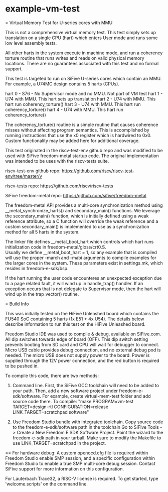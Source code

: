 # example-vm-test


= Virtual Memory Test for U-series cores with MMU

This is not a comprehensive virtual memory test.  This test simply sets up
translation on a single CPU (hart) which enters User mode and runs some
low level assembly tests.

All other harts in the system execute in machine mode, and run a coherency
torture routine that runs writes and reads on valid physical memory locations.
There are no guarantees associated with this test and no formal support.

This test is targeted to run on SiFive U-series cores which contain an MMU.  
For example, a U74MC design contains 5 harts (CPUs).  

hart 0 - S76 - No Supervisor mode and no MMU.  Not part of VM test
hart 1 - U74 with MMU.  This hart sets up translation
hart 2 - U74 with MMU.  This hart run coherency_torture()
hart 3 - U74 with MMU.  This hart run coherency_torture()
hart 4 - U74 with MMU.  This hart run coherency_torture()

The coherency_torture() routine is a simple routine that causes coherence misses
without affecting program semantics.  This is accomplished by running instructions 
that use the x0 register which is hardwired to 0x0.  Custom functionality may 
be added here for additional coverage.  

This test originated in the riscv-test-env github repo and was modified to 
be used with SiFive freedom-metal startup code.  The original implementation
was intended to be uses with the riscv-tests suite.  

riscv-test-env github repo:
https://github.com/riscv/riscv-test-env/tree/master/v

riscv-tests repo:
https://github.com/riscv/riscv-tests

SiFive freedom-metal repo:
https://github.com/sifive/freedom-metal

The freedom-metal API provides a multi-core synchronization method using 
__metal_synchronize_harts() and secondary_main() functions.
We leverage the secondary_main() function, which is initially defined using
a weak reference attribute, so a C function will override the weak 
reference and a custom secondary_main() is implemented to use as a 
synchronization method for all 5 harts in the system.  

The linker file defines __metal_boot_hart which controls which 
hart runs initialization code in freedom-metal/gloss/crt0.S.  
Usually we define __metal_boot_hart = 1, so any example that is 
compiled will use the proper -march and -mabi arguments to compile 
examples for the larger cores in the system.  These parameters exist
in settings.mk, which resides in freedom-e-sdk/bsp.  

If the hart running the user code encounteres an unexpected exception due to
a page related fault, it will wind up in handle_trap() handler.  If an exception
occurs that is not delegate to Supervisor mode, then the hart will wind up
in the trap_vector() routine.  

= Build Info

This was initially tested on the HiFive Unleashed board which contains the FU540 
SoC containing 5 harts (1x E51 + 4x U54).  The details below describe information
to run this test on the HiFive Unleashed board.

Freedom Studio IDE was used to compile & debug, available on SiFive.com.
All dip switches towards edge of board (OFF). 
This dip switch setting prevents booting from SD card and CPU will wait
for debugger to connect.
Micro USB cable provides debug connection, and no external debug pod is needed.
The micro USB does not supply power to the board.  Power is supplied through
the 12V power connection, and the red button is required to be pushed in.

To compile this code, there are two methods:
1.  Command line.  First, the SiFive GCC toolchain will need to be added to your path.
Then, add a new software project under freedom-e-sdk/software.
For example, create virtual-mem-test folder and add source code there.  To compile:
"make PROGRAM=vm-test TARGET=design-rtl CONFIGURATION=release LINK_TARGET=scratchpad software"

2.  Use Freedom Studio bundle with integrated toolchain.
Copy source code to the freedom-e-sdk/software path in the toolchain 
Go to SiFive Tools -> Create a New Freedom E SDK Software Project.  Point 
the wizard to the freedom-e-sdk path in your tarball.  Make sure to modify
the Makefile to use LINK_TARGET=scratchpad in the project.

== For hardware debug:
A custom openocd.cfg file is required within Freedom Studio enable SMP session, and
a specific configuration within Freedom Studio to enable a true SMP multi-core debug
session.  Contact SiFive support for more information on this configuration.  

For Lauterbach Trace32, a RISC-V license is required.  To get started, 
type 'welcome.scripts' on the command line.  


